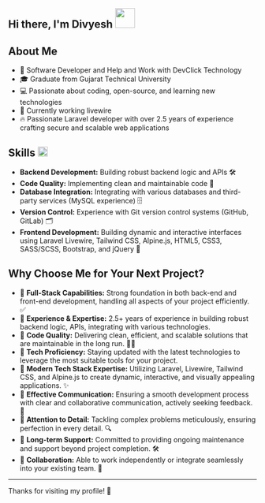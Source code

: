 ## Hi there, I'm Divyesh <img src="./images/hi.gif" width="40"/>

## About Me

-   💼 Software Developer and Help and Work with DevClick Technology
-   🎓 Graduate from Gujarat Technical University
-   💻 Passionate about coding, open-source, and learning new technologies
-   🌱 Currently working livewire
-   🔥 Passionate Laravel developer with over 2.5 years of experience crafting secure and scalable web applications

## Skills <img src="./images/code.gif" width="20"/>

-   **Backend Development:** Building robust backend logic and APIs 🛠️
-   **Code Quality:** Implementing clean and maintainable code 🧹
-   **Database Integration:** Integrating with various databases and third-party services (MySQL experience) 🗄️
-   **Version Control:** Experience with Git version control systems (GitHub, GitLab) 🗂️
-   **Frontend Development:** Building dynamic and interactive interfaces using Laravel Livewire, Tailwind CSS, Alpine.js, HTML5, CSS3, SASS/SCSS, Bootstrap, and jQuery 🎨

## Why Choose Me for Your Next Project?

-   🔹 **Full-Stack Capabilities:** Strong foundation in both back-end and front-end development, handling all aspects of your project efficiently. ✅
-   🔸 **Experience & Expertise:** 2.5+ years of experience in building robust backend logic, APIs, integrating with various technologies.
-   🔹 **Code Quality:** Delivering clean, efficient, and scalable solutions that are maintainable in the long run. 🏃🏻
-   🔸 **Tech Proficiency:** Staying updated with the latest technologies to leverage the most suitable tools for your project.
-   🔹 **Modern Tech Stack Expertise:** Utilizing Laravel, Livewire, Tailwind CSS, and Alpine.js to create dynamic, interactive, and visually appealing applications. ✨
-   🔸 **Effective Communication:** Ensuring a smooth development process with clear and collaborative communication, actively seeking feedback. 💬
-   🔹 **Attention to Detail:** Tackling complex problems meticulously, ensuring perfection in every detail. 🔍
-   🔸 **Long-term Support:** Committed to providing ongoing maintenance and support beyond project completion. 🛠️
-   🔹 **Collaboration:** Able to work independently or integrate seamlessly into your existing team. 🤝

--------------------------------------------------
Thanks for visiting my profile! 🙏
